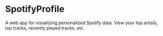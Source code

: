 # SpotifyProfile
A web app for visualizing personalized Spotify data. View your top artists, top tracks, recently played tracks, etc.
